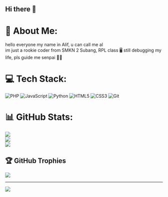## Hi there 👋
# 💫 About Me:
hello everyone my name in Alif, u can call me al<br>im just a rookie coder from SMKN 2 Subang, RPL class 🖥️ still debugging my life, pls guide me senpai 🙏😹


# 💻 Tech Stack:
![PHP](https://img.shields.io/badge/php-%23777BB4.svg?style=for-the-badge&logo=php&logoColor=white) ![JavaScript](https://img.shields.io/badge/javascript-%23323330.svg?style=for-the-badge&logo=javascript&logoColor=%23F7DF1E) ![Python](https://img.shields.io/badge/python-3670A0?style=for-the-badge&logo=python&logoColor=ffdd54) ![HTML5](https://img.shields.io/badge/html5-%23E34F26.svg?style=for-the-badge&logo=html5&logoColor=white) ![CSS3](https://img.shields.io/badge/css3-%231572B6.svg?style=for-the-badge&logo=css3&logoColor=white) ![Git](https://img.shields.io/badge/git-%23F05033.svg?style=for-the-badge&logo=git&logoColor=white)
# 📊 GitHub Stats:
![](https://github-readme-stats.vercel.app/api?username=Alif-Kopling&theme=dark&hide_border=false&include_all_commits=false&count_private=false)<br/>
![](https://nirzak-streak-stats.vercel.app/?user=Alif-Kopling&theme=dark&hide_border=false)<br/>
![](https://github-readme-stats.vercel.app/api/top-langs/?username=Alif-Kopling&theme=dark&hide_border=false&include_all_commits=false&count_private=false&layout=compact)

## 🏆 GitHub Trophies
![](https://github-profile-trophy.vercel.app/?username=Alif-Kopling&theme=tokyonight&no-frame=false&no-bg=false&margin-w=4)

---
[![](https://visitcount.itsvg.in/api?id=Alif-Kopling&icon=4&color=0)](https://visitcount.itsvg.in)

<!-- Proudly created with GPRM ( https://gprm.itsvg.in ) -->
